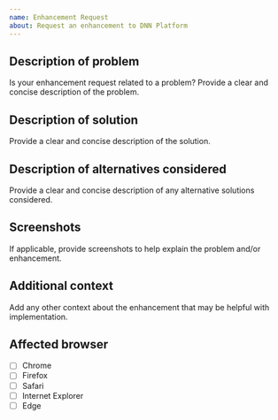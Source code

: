 ```yaml
---
name: Enhancement Request
about: Request an enhancement to DNN Platform
---
```

<!-- 
  If you need community support or would like to solicit a Request for Comments (RFC), please post to the DNN Community forums at https://dnncommunity.org/forums for now.  In the future, we are planning to implement a more robust solution for cultivating new ideas and nuturing these from concept to creation.  We will update this template when this solution is generally available.  In the meantime, we appreciate your patience as we endeavor to streamline our GitHub focus and efforts.
  
  Please read the CONTRIBUTING guidelines at https://github.com/dnnsoftware/Dnn.Platform/blob/development/CONTRIBUTING.md prior to submitting an issue.

  Any potential security issues SHOULD NOT be posted on GitHub.  Instead, please send an email to security@dnnsoftware.com.
-->
## Description of problem
Is your enhancement request related to a problem? Provide a clear and concise description of the problem.

## Description of solution
Provide a clear and concise description of the solution.

## Description of alternatives considered
Provide a clear and concise description of any alternative solutions considered.

## Screenshots
If applicable, provide screenshots to help explain the problem and/or enhancement.

## Additional context
Add any other context about the enhancement that may be helpful with implementation.

## Affected browser
<!-- 
  Check all that apply, and add more if necessary. As appropriate, please specify the exact version(s) of the browser and operating system.
-->
* [ ] Chrome
* [ ] Firefox
* [ ] Safari
* [ ] Internet Explorer
* [ ] Edge
